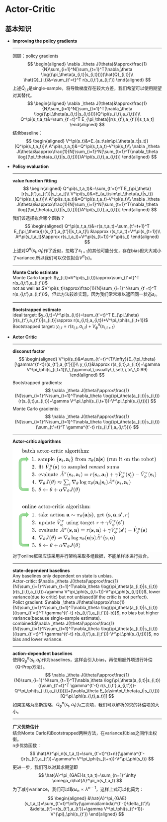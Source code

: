 # Actor-Critic
## 基本知识
- **Improving the policy gradients**  
  ****
  回顾：policy gradients  
  $$
  \begin{aligned}
    \nabla _\theta J(\theta)&\approx\frac{1}{N}\sum_{i=1}^N[\sum_{t=1}^T(\nabla_\theta \log{(\pi_\theta(a_{i,t}|s_{i,t}))})\hat{Q}_{i,t}]\\
  \hat{Q}_{i,t}&=\sum_{t'=t}^T r(s_{i,t'},a_{i,t'})
  \end{aligned}
  $$
  上述$\hat{Q}_{i,t}$是single-sample，将导致梯度存在较大方差，我们希望可以使用期望对其替代。  
  $$
  \begin{aligned}
    \nabla _\theta J(\theta)&\approx\frac{1}{N}\sum_{i=1}^N[\sum_{t=1}^T(\nabla_\theta \log{(\pi_\theta(a_{i,t}|s_{i,t}))})Q^\pi(s_{i,t},a_{i,t})]\\
    Q^\pi(s_t,a_t)&=\sum_{t'=t}^T E_{\pi_\theta}[r(s_{t'},a_{t'})|s_t,a_t]
  \end{aligned}
  $$
  结合baseline：
  $$
  \begin{aligned}
    V^\pi(s_t)&=E_{a_t\sim\pi_\theta(a_t|s_t)}[Q^\pi(s_t,a_t)]\\
    A^\pi(s_t,a_t)&=Q^\pi(s_t,a_t)-V^\pi(s_t)\\
    \nabla _\theta J(\theta)&\approx\frac{1}{N}\sum_{i=1}^N[\sum_{t=1}^T(\nabla_\theta \log{(\pi_\theta(a_{i,t}|s_{i,t}))})A^\pi(s_{i,t},a_{i,t})]
  \end{aligned}
  $$

- **Policy evaluation**  
  ****
  **value function fitting**  
  $$
  \begin{aligned}
    Q^\pi(s_t,a_t)&=\sum_{t'=t}^T E_{\pi_\theta}[r(s_{t'},a_{t'})|s_t,a_t]\\
    V^\pi(s_t)&=E_{a_t\sim\pi_\theta(a_t|s_t)}[Q^\pi(s_t,a_t)]\\
    A^\pi(s_t,a_t)&=Q^\pi(s_t,a_t)-V^\pi(s_t)\\
    \nabla _\theta J(\theta)&\approx\frac{1}{N}\sum_{i=1}^N[\sum_{t=1}^T(\nabla_\theta \log{(\pi_\theta(a_{i,t}|s_{i,t}))})A^\pi(s_{i,t},a_{i,t})]
  \end{aligned}
  $$
  我们该选择拟合哪个函数？  
  $$
  \begin{aligned}
    Q^\pi(s_t,a_t)&=r(s_t,a_t)+\sum_{t'=t+1}^T E_{\pi_\theta}[r(s_{t'},a_{t'})|s_t,a_t]\\
    &\approx r(s_t,a_t)+V^\pi(s_{t+1})\\
    A^\pi(s_t,a_t)&\approx r(s_t,a_t)+V^\pi(s_{t+1})-V^\pi(s_t)
  \end{aligned}
  $$
  上述对$Q^\pi(s_t,a_t)$作了近似，忽略了$s_{t+1}$的其他可能分支，存在bias但大大减小了variance,所以我们可以仅仅拟合$V^\pi(s)$。  
  ****
  **Monte Carlo estimate**  
  Monte Carlo target: $y_{i,t}=V^\pi(s_{i,t})\approx\sum_{t'=t}^T r(s_{i,t'},a_{i,t'})$  
  not as well as:$V^\pi(s_t)\approx\frac{1}{N}\sum_{i=1}^N\sum_{t'=t}^T r(s_{i,t'},a_{i,t'})$，但此方法较难实现，因为我们常常难以返回同一状态$s_t$。  
  ****
  **Bootstrapped estimate**  
  ideal target: $y_{i,t}=V^\pi(s_{i,t})=\sum_{t'=t}^T E_{\pi_\theta}[r(s_{t'},a_{t'})|s_{i,t}]\approx r(s_{i,t},a_{i,t})+V^\pi_\phi(s_{i,t+1})$  
  Bootstrapped target: $y_{i,t}=r(s_{i,t},a_{i,t})+V^\pi_\phi(s_{i,t+1})$
    

- **Actor Critic**  
  ****
  **disconut factor**  
  $$
  \begin{aligned}
    V^\pi(s_t)&=\sum_{t'=t}^{T/\infty}{E_{\pi_\theta}[\gamma^{t'-t}r(s_{t'},a_{t'})]}\\
    y_{i,t}&\approx r(s_{i,t},a_{i,t})+\gamma V^\pi_\phi(s_{i,t+1})\,\,(\gamma\,\,usually\,\,set\,\,to\,\,0.99)
  \end{aligned}
  $$
  Bootstrapped gradients:
  $$
  \nabla _\theta J(\theta)\approx\frac{1}{N}\sum_{i=1}^N\sum_{t=1}^T\nabla_\theta \log{\pi_\theta(a_{i,t}|s_{i,t})(r(s_{i,t},a_{i,t})+\gamma V^\pi_\phi(s_{i,t+1})-V^\pi_\phi(s_{i,t}))}
  $$
  Monte Carlo gradients:
  $$
  \nabla _\theta J(\theta)\approx\frac{1}{N}\sum_{i=1}^N\sum_{t=1}^T\nabla_\theta \log{\pi_\theta(a_{i,t}|s_{i,t})(\sum_{t'=t}^T \gamma^{t'-t} r(s_{i,t'},a_{i,t'}))}
  $$
  ****
  **Actor-critic algorithms**  
  ![](<pictures/2023-09-21 15-28-28 的屏幕截图.png>)  
  对于online框架应该采用并行架构采取多组数据，不能单样本进行拟合。  
  ****
  **state-dependent baselines**  
  Any baselines only dependent on state is unbias.  
  Actor-critic: $\nabla _\theta J(\theta)\approx\frac{1}{N}\sum_{i=1}^N\sum_{t=1}^T\nabla_\theta \log{\pi_\theta(a_{i,t}|s_{i,t})(r(s_{i,t},a_{i,t})+\gamma V^\pi_\phi(s_{i,t+1})-V^\pi_\phi(s_{i,t}))}$, lower variance(due to critic) but not unbiased(if the critic is not perfect).  
  Polict gradient: $\nabla _\theta J(\theta)\approx\frac{1}{N}\sum_{i=1}^N\sum_{t=1}^T\nabla_\theta \log{\pi_\theta(a_{i,t}|s_{i,t})((\sum_{t'=t}^T \gamma^{t'-t} r(s_{i,t'},a_{i,t'}))-b)}$, no bias but higher variance(bacause single-sample estimate).  
  combined:$\nabla _\theta J(\theta)\approx\frac{1}{N}\sum_{i=1}^N\sum_{t=1}^T\nabla_\theta \log{\pi_\theta(a_{i,t}|s_{i,t})((\sum_{t'=t}^T \gamma^{t'-t} r(s_{i,t'},a_{i,t'}))-V^\pi_\phi(s_{i,t}))}$, no bias and lower variance. 
  ****
  **action-dependent baselines**  
  使用$Q^\pi_\phi(s_t,a_t)$作为baselines，这样会引入bias，再使用额外项进行补偿（Q-Prop方法）。
  $$
  \nabla _\theta J(\theta)\approx\frac{1}{N}\sum_{i=1}^N\sum_{t=1}^T[\nabla_\theta \log{\pi_\theta(a_{i,t}|s_{i,t})((\sum_{t'=t}^T \gamma^{t'-t} r(s_{i,t'},a_{i,t'}))-Q^\pi_\phi(s_{i,t},a_{i,t}))}]+[\nabla_\theta E_{a\sim\pi_\theta(a_t|s_{i,t})}[Q^\pi_\phi(s_{i,t},a_t)]]
  $$
  如果策略为高斯策略，$Q^\pi_\phi(s_t,a_t)$为二次项，我们可以解析的求的补偿项的大小。
  ****
  **广义优势估计**  
  结合Monte Carlo和Bootstrapped两种方法，在variance和bias之间作出权衡。  
  n步优势函数：
  $$
  \hat{A}^\pi_n(s_t,a_t)=\sum_{t'=t}^{t+n}{\gamma^{t'-t}r(s_{t'},a_{t'})+\gamma^n V^\pi_\phi(s_{t+n})-V^\pi_\phi(s_t)}
  $$
  更进一步，我们可以对其求期望即
  $$
  \hat{A}^\pi_{GAE}(s_t,a_t)=\sum_{n=1}^\infty \omega_n\hat{A}^\pi_n(s_t,a_t)
  $$
  为了减小variance，我们可以取$\omega_n\propto\lambda^{n-1}$，这样上式可以化简为：
  $$
  \begin{aligned}
  &\hat{A}^\pi_{GAE}(s_t,a_t)=\sum_{t'=t}^\infty(\gamma\lambda)^{t'-t}\delta_{t'}\\
  &\delta_{t'}=r(s_{t'},a_{t'})+\gamma V^\pi_\phi(s_{t'+1})-V^{\pi}_\phi(s_{t'})
  \end{aligned}
  $$
